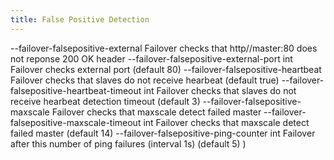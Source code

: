 ```yaml
---
title: False Positive Detection
---
```





--failover-falsepositive-external                Failover checks that http//master:80 does not reponse 200 OK header
--failover-falsepositive-external-port int       Failover checks external port (default 80)
--failover-falsepositive-heartbeat               Failover checks that slaves do not receive hearbeat (default true)
--failover-falsepositive-heartbeat-timeout int   Failover checks that slaves do not receive hearbeat detection timeout  (default 3)
--failover-falsepositive-maxscale                Failover checks that maxscale detect failed master
--failover-falsepositive-maxscale-timeout int    Failover checks that maxscale detect failed master (default 14)
--failover-falsepositive-ping-counter int        Failover after this number of ping failures (interval 1s) (default 5)
)
